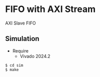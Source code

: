 # FIFO with AXI Stream

AXI Slave FIFO

## Simulation

* Require
  * Vivado 2024.2

```
$ cd sim
$ make
```

